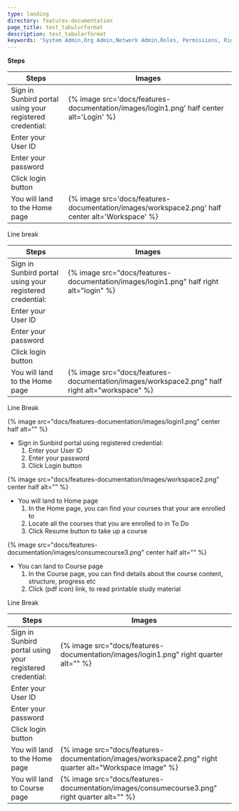 ```yaml
---
type: landing
directory: features-documentation
page_title: test_tabulurformat
description: test_tabularformat
keywords: 'System Admin,Org Admin,Network Admin,Roles, Permissions, Rights'
---
```


**Steps**

Steps   												  | Images
----------------------------------------------------------|--------
Sign in Sunbird portal using your registered credential:  | {% image src='docs/features-documentation/images/login1.png' half center alt='Login' %}
Enter your User ID                                        | 
Enter your password       								  |             
Click login button         								  |              
You will land to the Home page    					      | {% image src='docs/features-documentation/images/workspace2.png' half     center alt='Workspace' %}







Line break

Steps   													| Images
------------------------------------------------------------|-----------------------------------------------
Sign in Sunbird portal using your registered credential:	| {% image src="docs/features-documentation/images/login1.png" half right alt="login" %}
Enter your User ID       									| 
Enter your password     									|
Click login button         									| 
You will land to the Home page        						| {% image src="docs/features-documentation/images/workspace2.png" half right alt="workspace" %}








Line Break

{% image src="docs/features-documentation/images/login1.png" center half alt="" %}

- Sign in Sunbird portal using registered credential:
    1. Enter your User ID
    1. Enter your password
    1. Click Login button

{% image src="docs/features-documentation/images/workspace2.png" center half alt=""  %}

- You will land to Home page
    1. In the Home page, you can find your courses that your are enrolled to
    1. Locate all the courses that you are enrolled to in To Do
    1. Click Resume button to take up a course

{% image src="docs/features-documentation/images/consumecourse3.png" center half alt=""  %}

- You can land to Course page
    1. In the Course page, you can find details about the course content, structure, progress etc
    1. Click (pdf icon) link, to read printable study material
    
    
    
    



Line Break

Steps   													| Images
------------------------------------------------------------|-----------------------------------------------
Sign in Sunbird portal using your registered credential:	| {% image src="docs/features-documentation/images/login1.png" right quarter alt="" %}
Enter your User ID       									| 
Enter your password     									|
Click login button         									| 
You will land to the Home page        						| {% image src="docs/features-documentation/images/workspace2.png" right quarter alt="Workspace image" %}
You will land to Course page                                | {% image src="docs/features-documentation/images/consumecourse3.png" right quarter alt="" %}


